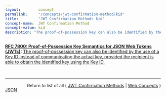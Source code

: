 ```yaml
---
layout:        concept
permalink:     "/concepts/jwt-confirmation-method/kid"
title:         "JWT Confirmation Method: kid"
concept-name:  JWT Confirmation Method
concept-value: kid
description: "The proof-of-possession key can also be identified by the use of a Key ID instead of communicating the actual key, provided the recipient is able to obtain the identified key using the Key ID."
---
```


**[RFC 7800: Proof-of-Possession Key Semantics for JSON Web Tokens (JWTs)](/specs/IETF/RFC/7800 "This specification describes how to declare in a JSON Web Token (JWT) that the presenter of the JWT possesses a particular proof-of-possession key and how the recipient can cryptographically confirm proof of possession of the key by the presenter. Being able to prove possession of a key is also sometimes described as the presenter being a holder-of-key."):** [The proof-of-possession key can also be identified by the use of a Key ID instead of communicating the actual key, provided the recipient is able to obtain the identified key using the Key ID.](http://tools.ietf.org/html/rfc7800#section-3.4 "Read documentation for JWT Confirmation Method &#34;kid&#34;")

<br/>
<hr/>

<p style="float : left"><a href="./kid.json" title="JSON representing this particular Web Concept value">JSON</a></p>
<p style="text-align: right">Return to list of all ( <a href="../jwt-confirmation-method/">JWT Confirmation Methods</a> | <a href="../">Web Concepts</a> )</p>
